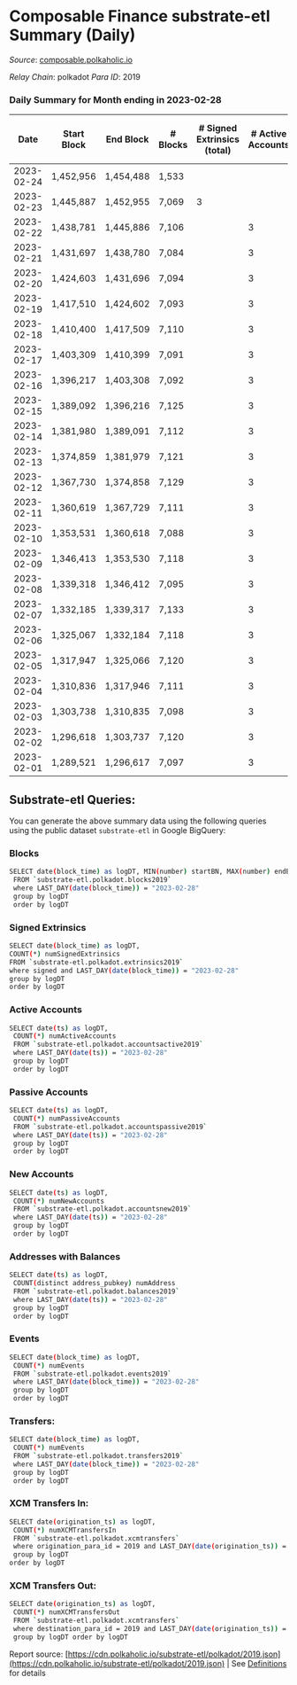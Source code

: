 # Composable Finance substrate-etl Summary (Daily)

_Source_: [composable.polkaholic.io](https://composable.polkaholic.io)

*Relay Chain*: polkadot
*Para ID*: 2019



### Daily Summary for Month ending in 2023-02-28


| Date | Start Block | End Block | # Blocks | # Signed Extrinsics (total) | # Active Accounts | # Passive | # New | # Addresses with Balances | # Events | # Transfers | # XCM Transfers In | # XCM Transfers Out | Issues | 
| ---- | ----------- | --------- | -------- | --------------------------- | ----------------- | --------- | ----- | ------------------------- | -------- | ----------- | ------------------ | ------------------- | ------ |
| 2023-02-24 | 1,452,956 | 1,454,488 | 1,533 |  |  |  |  |  | 3,067 |   |   |   |  |
| 2023-02-23 | 1,445,887 | 1,452,955 | 7,069 | 3 |  |  |  | 10 | 14,159 | 2  |   |   |  |
| 2023-02-22 | 1,438,781 | 1,445,886 | 7,106 |  | 3 |  |  | 10 | 14,216 |   |   |   |  |
| 2023-02-21 | 1,431,697 | 1,438,780 | 7,084 |  | 3 |  |  | 10 | 14,172 |   |   |   |  |
| 2023-02-20 | 1,424,603 | 1,431,696 | 7,094 |  | 3 |  |  | 10 | 14,192 |   |   |   |  |
| 2023-02-19 | 1,417,510 | 1,424,602 | 7,093 |  | 3 |  |  | 10 | 14,190 |   |   |   |  |
| 2023-02-18 | 1,410,400 | 1,417,509 | 7,110 |  | 3 |  |  | 10 | 14,227 |   |   |   |  |
| 2023-02-17 | 1,403,309 | 1,410,399 | 7,091 |  | 3 |  |  | 10 | 14,186 |   |   |   |  |
| 2023-02-16 | 1,396,217 | 1,403,308 | 7,092 |  | 3 |  |  | 10 | 14,188 |   |   |   |  |
| 2023-02-15 | 1,389,092 | 1,396,216 | 7,125 |  | 3 |  |  | 10 | 14,254 |   |   |   |  |
| 2023-02-14 | 1,381,980 | 1,389,091 | 7,112 |  | 3 |  |  | 10 | 14,228 |   |   |   |  |
| 2023-02-13 | 1,374,859 | 1,381,979 | 7,121 |  | 3 |  |  | 10 | 14,246 |   |   |   |  |
| 2023-02-12 | 1,367,730 | 1,374,858 | 7,129 |  | 3 |  |  | 10 | 14,262 |   |   |   |  |
| 2023-02-11 | 1,360,619 | 1,367,729 | 7,111 |  | 3 |  |  | 10 | 14,229 |   |   |   |  |
| 2023-02-10 | 1,353,531 | 1,360,618 | 7,088 |  | 3 |  |  | 10 | 14,180 |   |   |   |  |
| 2023-02-09 | 1,346,413 | 1,353,530 | 7,118 |  | 3 |  |  | 10 | 14,239 |   |   |   |  |
| 2023-02-08 | 1,339,318 | 1,346,412 | 7,095 |  | 3 |  |  | 10 | 14,194 |   |   |   |  |
| 2023-02-07 | 1,332,185 | 1,339,317 | 7,133 |  | 3 |  |  | 10 | 14,270 |   |   |   |  |
| 2023-02-06 | 1,325,067 | 1,332,184 | 7,118 |  | 3 |  |  | 10 | 14,240 |   |   |   |  |
| 2023-02-05 | 1,317,947 | 1,325,066 | 7,120 |  | 3 |  |  | 10 | 14,244 |   |   |   |  |
| 2023-02-04 | 1,310,836 | 1,317,946 | 7,111 |  | 3 |  |  | 10 | 14,226 |   |   |   |  |
| 2023-02-03 | 1,303,738 | 1,310,835 | 7,098 |  | 3 |  |  | 10 | 14,203 |   |   |   |  |
| 2023-02-02 | 1,296,618 | 1,303,737 | 7,120 |  | 3 |  |  | 10 | 14,244 |   |   |   |  |
| 2023-02-01 | 1,289,521 | 1,296,617 | 7,097 |  | 3 |  |  | 10 | 14,198 |   |   |   |  |

## Substrate-etl Queries:
You can generate the above summary data using the following queries using the public dataset `substrate-etl` in Google BigQuery:

### Blocks
```bash
SELECT date(block_time) as logDT, MIN(number) startBN, MAX(number) endBN, COUNT(*) numBlocks 
 FROM `substrate-etl.polkadot.blocks2019`  
 where LAST_DAY(date(block_time)) = "2023-02-28" 
 group by logDT 
 order by logDT
```

### Signed Extrinsics
```bash
SELECT date(block_time) as logDT, 
COUNT(*) numSignedExtrinsics 
FROM `substrate-etl.polkadot.extrinsics2019`  
where signed and LAST_DAY(date(block_time)) = "2023-02-28" 
group by logDT 
order by logDT
```

### Active Accounts
```bash
SELECT date(ts) as logDT, 
 COUNT(*) numActiveAccounts 
 FROM `substrate-etl.polkadot.accountsactive2019` 
 where LAST_DAY(date(ts)) = "2023-02-28" 
 group by logDT 
 order by logDT
```

### Passive Accounts
```bash
SELECT date(ts) as logDT, 
 COUNT(*) numPassiveAccounts 
 FROM `substrate-etl.polkadot.accountspassive2019` 
 where LAST_DAY(date(ts)) = "2023-02-28" 
 group by logDT 
 order by logDT
```

### New Accounts
```bash
SELECT date(ts) as logDT, 
 COUNT(*) numNewAccounts 
 FROM `substrate-etl.polkadot.accountsnew2019` 
 where LAST_DAY(date(ts)) = "2023-02-28" 
 group by logDT
 order by logDT
```

### Addresses with Balances
```bash
SELECT date(ts) as logDT,
 COUNT(distinct address_pubkey) numAddress 
 FROM `substrate-etl.polkadot.balances2019` 
 where LAST_DAY(date(ts)) = "2023-02-28" 
 group by logDT 
 order by logDT
```

### Events
```bash
SELECT date(block_time) as logDT, 
 COUNT(*) numEvents 
 FROM `substrate-etl.polkadot.events2019` 
 where LAST_DAY(date(block_time)) = "2023-02-28" 
 group by logDT 
 order by logDT
```

### Transfers:
```bash
SELECT date(block_time) as logDT, 
 COUNT(*) numEvents 
 FROM `substrate-etl.polkadot.transfers2019` 
 where LAST_DAY(date(block_time)) = "2023-02-28" 
 group by logDT 
 order by logDT
```

### XCM Transfers In:
```bash
SELECT date(origination_ts) as logDT, 
 COUNT(*) numXCMTransfersIn 
 FROM `substrate-etl.polkadot.xcmtransfers` 
 where origination_para_id = 2019 and LAST_DAY(date(origination_ts)) = "2023-02-28" 
 group by logDT 
order by logDT
```

### XCM Transfers Out:
```bash
SELECT date(origination_ts) as logDT, 
 COUNT(*) numXCMTransfersOut 
 FROM `substrate-etl.polkadot.xcmtransfers` 
 where destination_para_id = 2019 and LAST_DAY(date(origination_ts)) = "2023-02-28" 
 group by logDT order by logDT
```


Report source: [https://cdn.polkaholic.io/substrate-etl/polkadot/2019.json](https://cdn.polkaholic.io/substrate-etl/polkadot/2019.json) | See [Definitions](/DEFINITIONS.md) for details
